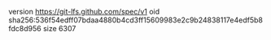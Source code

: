 version https://git-lfs.github.com/spec/v1
oid sha256:536f54edff07bdaa4880b4cd3ff15609983e2c9b24838117e4edf5b8fdc8d956
size 6307
